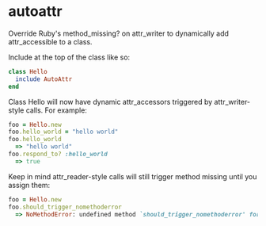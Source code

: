 autoattr
========

Override Ruby's method_missing? on attr_writer to dynamically add attr_accessible to a class.

Include at the top of the class like so:

```ruby
class Hello
  include AutoAttr
end
```

Class Hello will now have dynamic attr_accessors triggered by attr_writer-style calls. For example:

```ruby
foo = Hello.new
foo.hello_world = "hello world"
foo.hello_world
  => "hello world"
foo.respond_to? :hello_world
  => true
```

Keep in mind attr_reader-style calls will still trigger method missing until you assign them:

```ruby
foo = Hello.new
foo.should_trigger_nomethoderror
  => NoMethodError: undefined method `should_trigger_nomethoderror' for #<Hello:0x007f9b6b14e9d0>
```

